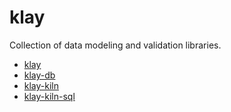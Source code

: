 # klay

Collection of data modeling and validation libraries.

* [klay](https://github.com/patrickhulce/klay/tree/master/packages/klay)
* [klay-db](https://github.com/patrickhulce/klay/tree/master/packages/klay-db)
* [klay-kiln](https://github.com/patrickhulce/klay/tree/master/packages/klay-kiln)
* [klay-kiln-sql](https://github.com/patrickhulce/klay/tree/master/packages/klay-kiln-sql)
